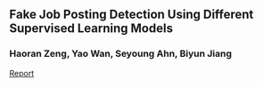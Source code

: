 ## Fake Job Posting Detection Using Different Supervised Learning Models
### Haoran Zeng, Yao Wan, Seyoung Ahn, Biyun Jiang

[Report](https://github.com/haorzeng1997/NLP-Fake-Job-Posting-Detection/blob/main/report.pdf)
